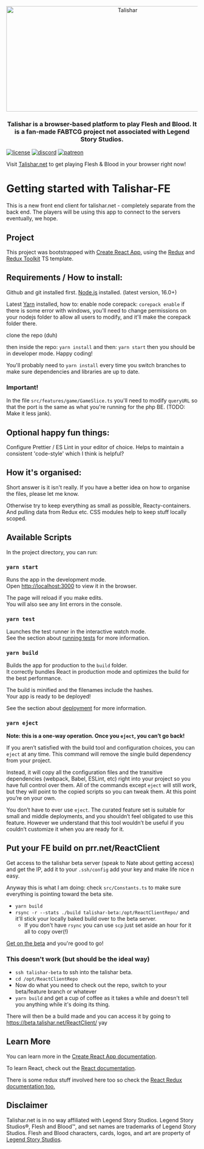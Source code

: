 <p align="center">
  <img src="https://github.com/Talishar/Talishar/blob/main/Images/TalisharLogo.webp?raw=true" width="623" height="278" alt="Talishar" />
</p>

<h3 align="center">Talishar is a browser-based platform to play Flesh and Blood. It is a fan-made FABTCG project not associated with Legend Story Studios.</h3>

[![license](https://flat.badgen.net/github/license/talishar/talishar)](./LICENSE)
[![discord](https://flat.badgen.net/discord/online-members/JykuRkdd5S?icon=discord)](https://discord.gg/JykuRkdd5S)
[![patreon](https://flat.badgen.net/badge/become/a%20patreon/F96854?icon=patreon)](https://www.patreon.com/talishar_online/)

Visit [Talishar.net](https://talishar.net/) to get playing Flesh & Blood in your browser right now!

# Getting started with Talishar-FE

This is a new front end client for talishar.net - completely separate from the back end. The players will be using this app to connect to the servers eventually, we hope.

## Project

This project was bootstrapped with [Create React App](https://github.com/facebook/create-react-app), using the [Redux](https://redux.js.org/) and [Redux Toolkit](https://redux-toolkit.js.org/) TS template.

## Requirements / How to install:

Github and git installed first.
[Node.js](https://nodejs.org/en/) installed. (latest version, 16.0+)

Latest [Yarn](https://yarnpkg.com/) installed, how to:
enable node corepack:
`corepack enable`
if there is some error with windows, you'll need to change permissions on your nodejs folder to allow all users to modify, and it'll make the corepack folder there.

clone the repo (duh)

then inside the repo:
`yarn install`
and then:
`yarn start`
then you should be in developer mode. Happy coding!

You'll probably need to `yarn install` every time you switch branches to make sure dependencies and libraries are up to date.

### Important!

In the file `src/features/game/GameSlice.ts` you'll need to modify `queryURL` so that the port is the same as what you're running for the php BE. (TODO: Make it less jank).

## Optional happy fun things:

Configure Prettier / ES Lint in your editor of choice.
Helps to maintain a consistent 'code-style' which I think is helpful?

## How it's organised:

Short answer is it isn't really. If you have a better idea on how to organise the files, please let me know.

Otherwise try to keep everything as small as possible, Reacty-containers. And pulling data from Redux etc. CSS modules help to keep stuff locally scoped.

## Available Scripts

In the project directory, you can run:

### `yarn start`

Runs the app in the development mode.\
Open [http://localhost:3000](http://localhost:3000) to view it in the browser.

The page will reload if you make edits.\
You will also see any lint errors in the console.

### `yarn test`

Launches the test runner in the interactive watch mode.\
See the section about [running tests](https://facebook.github.io/create-react-app/docs/running-tests) for more information.

### `yarn build`

Builds the app for production to the `build` folder.\
It correctly bundles React in production mode and optimizes the build for the best performance.

The build is minified and the filenames include the hashes.\
Your app is ready to be deployed!

See the section about [deployment](https://facebook.github.io/create-react-app/docs/deployment) for more information.

### `yarn eject`

**Note: this is a one-way operation. Once you `eject`, you can’t go back!**

If you aren’t satisfied with the build tool and configuration choices, you can `eject` at any time. This command will remove the single build dependency from your project.

Instead, it will copy all the configuration files and the transitive dependencies (webpack, Babel, ESLint, etc) right into your project so you have full control over them. All of the commands except `eject` will still work, but they will point to the copied scripts so you can tweak them. At this point you’re on your own.

You don’t have to ever use `eject`. The curated feature set is suitable for small and middle deployments, and you shouldn’t feel obligated to use this feature. However we understand that this tool wouldn’t be useful if you couldn’t customize it when you are ready for it.

## Put your FE build on prr.net/ReactClient

Get access to the talishar beta server (speak to Nate about getting access) and get the IP, add it to your `.ssh/config` add your key and make life nice n easy.

Anyway this is what I am doing:
check `src/Constants.ts` to make sure everything is pointing toward the beta site.

- `yarn build`
- `rsync -r --stats ./build talishar-beta:/opt/ReactClientRepo/` and it'll stick your locally baked build over to the beta server.
  - If you don't have `rsync` you can use `scp` just set aside an hour for it all to copy over(!)

[Get on the beta](https://beta.talishar.net/ReactClient/) and you're good to go!

### This doesn't work (but should be the ideal way)

- `ssh talishar-beta` to ssh into the talishar beta.
- `cd /opt/ReactClientRepo`
- Now do what you need to check out the repo, switch to your beta/feature branch or whatever
- `yarn build` and get a cup of coffee as it takes a while and doesn't tell you anything while it's doing its thing.

There will then be a build made and you can access it by going to https://beta.talishar.net/ReactClient/ yay

## Learn More

You can learn more in the [Create React App documentation](https://facebook.github.io/create-react-app/docs/getting-started).

To learn React, check out the [React documentation](https://reactjs.org/).

There is some redux stuff involved here too so check the [React Redux documentation too.](https://react-redux.js.org/)

## Disclaimer

Talishar.net is in no way affiliated with Legend Story Studios. Legend Story Studios®, Flesh and Blood™, and set names are trademarks of Legend Story Studios. Flesh and Blood characters, cards, logos, and art are property of [Legend Story Studios](https://legendstory.com/).
